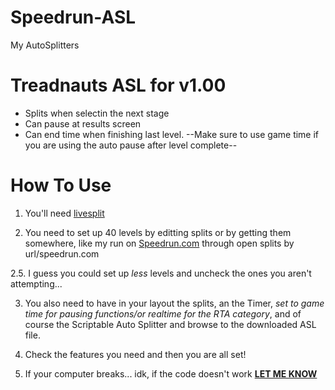 # Speedrun-ASL
My AutoSplitters

# Treadnauts ASL for v1.00
+ Splits when selectin the next stage
+ Can pause at results screen
+ Can end time when finishing last level.
--Make sure to use game time if you are using the auto pause after level complete--

# How To Use
1. You'll need [livesplit](http://livesplit.org/downloads/)

2. You need to set up 40 levels by editting splits or by getting them somewhere, like my run on [Speedrun.com](https://www.speedrun.com/Treadnauts/run/y438kvqz) through open splits by url/speedrun.com

2.5. I guess you could set up *less* levels and uncheck the ones you aren't attempting...

3. You also need to have in your layout the splits, an the Timer, *set to game time for pausing functions/or realtime for the RTA category*, and of course the Scriptable Auto Splitter and browse to the downloaded ASL file.

4. Check the features you need and then you are all set! 

5. If your computer breaks... idk, if the code doesn't work **[LET ME KNOW](https://github.com/OSBooter/Speedrun-ASL/issues)**
